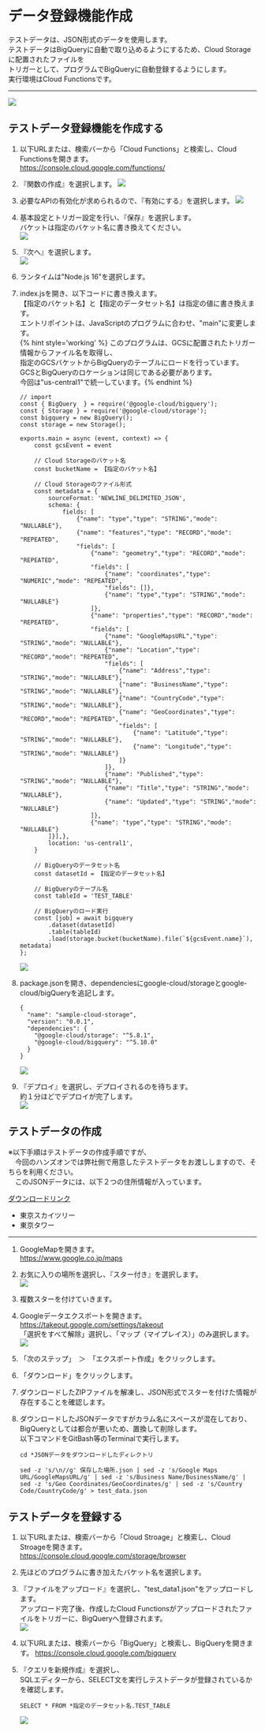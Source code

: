 # データ登録機能作成  
テストデータは、JSON形式のデータを使用します。  
テストデータはBigQueryに自動で取り込めるようにするため、Cloud Storageに配置されたファイルを  
トリガーとして、プログラムでBigQueryに自動登録するようにします。  
実行環境はCloud Functionsです。  

----
  
![](img/mirameetvol30.drawio_1.png) 
  
## テストデータ登録機能を作成する
1. 以下URLまたは、検索バーから「Cloud Functions」と検索し、Cloud Functionsを開きます。  
https://console.cloud.google.com/functions/  

2. 『関数の作成』を選択します。
![](img/section2-1.png)   

3. 必要なAPIの有効化が求められるので、『有効にする』を選択します。
![](img/section2-2.png)   

1. 基本設定とトリガー設定を行い、『保存』を選択します。  
バケットは指定のバケット名に書き換えてください。  
    ![](img/section2-3_1.png)   

5. 『次へ』を選択します。   
    ![](img/section2-3.png)   

6. ランタイムは"Node.js 16"を選択します。  

7. index.jsを開き、以下コードに書き換えます。  
【指定のバケット名】と【指定のデータセット名】は指定の値に書き換えます。  
エントリポイントは、JavaScriptのプログラムに合わせ、"main"に変更します。  
{% hint style='working' %} このプログラムは、GCSに配置されたトリガー情報からファイル名を取得し、  
指定のGCSバケットからBigQueryのテーブルにロードを行っています。  
GCSとBigQueryのロケーションは同じである必要があります。  
今回は"us-central1"で統一しています。{% endhint %}

    ```
    // import
    const { BigQuery  } = require('@google-cloud/bigquery');
    const { Storage } = require('@google-cloud/storage');
    const bigquery = new BigQuery();
    const storage = new Storage();
      
    exports.main = async (event, context) => {
        const gcsEvent = event
  
        // Cloud Storageのバケット名
        const bucketName = 【指定のバケット名】

        // Cloud Storageのファイル形式
        const metadata = {
            sourceFormat: 'NEWLINE_DELIMITED_JSON',
            schema: {
                fields: [
                    {"name": "type","type": "STRING","mode": "NULLABLE"},
                    {"name": "features","type": "RECORD","mode": "REPEATED",
                    "fields": [
                        {"name": "geometry","type": "RECORD","mode": "REPEATED",
                        "fields": [
                            {"name": "coordinates","type": "NUMERIC","mode": "REPEATED",
                            "fields": []},
                            {"name": "type","type": "STRING","mode": "NULLABLE"}
                        ]},
                        {"name": "properties","type": "RECORD","mode": "REPEATED",
                        "fields": [
                            {"name": "GoogleMapsURL","type": "STRING","mode": "NULLABLE"},
                            {"name": "Location","type": "RECORD","mode": "REPEATED",
                            "fields": [
                                {"name": "Address","type": "STRING","mode": "NULLABLE"},
                                {"name": "BusinessName","type": "STRING","mode": "NULLABLE"},
                                {"name": "CountryCode","type": "STRING","mode": "NULLABLE"},
                                {"name": "GeoCoordinates","type": "RECORD","mode": "REPEATED",
                                "fields": [
                                    {"name": "Latitude","type": "STRING","mode": "NULLABLE"},
                                    {"name": "Longitude","type": "STRING","mode": "NULLABLE"}
                                ]}
                            ]},
                            {"name": "Published","type": "STRING","mode": "NULLABLE"},
                            {"name": "Title","type": "STRING","mode": "NULLABLE"},
                            {"name": "Updated","type": "STRING","mode": "NULLABLE"}
                        ]},
                        {"name": "type","type": "STRING","mode": "NULLABLE"}  
            ]}],},
            location: 'us-central1',
        }
          
        // BigQueryのデータセット名
        const datasetId = 【指定のデータセット名】
          
        // BigQueryのテーブル名
        const tableId = 'TEST_TABLE'
          
        // BigQueryのロード実行
        const [job] = await bigquery
            .dataset(datasetId)
            .table(tableId)
            .load(storage.bucket(bucketName).file(`${gcsEvent.name}`), metadata)
    };
    ```
    ![](img/section2-4.png)   

1. package.jsonを開き、dependenciesにgoogle-cloud/storageとgoogle-cloud/bigQueryを追記します。  
    ```
    {
      "name": "sample-cloud-storage",
      "version": "0.0.1",
      "dependencies": {
        "@google-cloud/storage": "^5.8.1",
        "@google-cloud/bigquery": "^5.10.0"
      }
    }
    ```
    ![](img/section2-5.png)   
2.  『デプロイ』を選択し、デプロイされるのを待ちます。  
約１分ほどでデプロイが完了します。  
    ![](img/section2-6.png)  

## テストデータの作成  
※以下手順はテストデータの作成手順ですが、  
　今回のハンズオンでは弊社側で用意したテストデータをお渡ししますので、そちらを利用ください。  
　このJSONデータには、以下２つの住所情報が入っています。  


  [ダウンロードリンク](https://drive.google.com/file/d/1LA-Uh3oEF1iGj_ClTeIVZ7_F9V5iyKuJ/view?usp=sharing)  

- 東京スカイツリー
- 東京タワー

----

1. GoogleMapを開きます。  
https://www.google.co.jp/maps  

2. お気に入りの場所を選択し、『スター付き』を選択します。  
    ![](img/section2-7.png)   

3. 複数スターを付けていきます。  

4. Googleデータエクスポートを開きます。  
https://takeout.google.com/settings/takeout  
「選択をすべて解除」選択し、「マップ（マイプレイス）」のみ選択します。  
    ![](img/section2-8.png)   

5. 「次のステップ」　＞　「エクスポート作成」をクリックします。  

6. 「ダウンロード」をクリックします。  

7. ダウンロードしたZIPファイルを解凍し、JSON形式でスターを付けた情報が存在することを確認します。  

8. ダウンロードしたJSONデータですがカラム名にスペースが混在しており、BigQueryとしては都合が悪いため、置換して削除します。  
以下コマンドをGitBash等のTerminalで実行します。
    ```
    cd *JSONデータをダウンロードしたディレクトリ

    sed -z 's/\n//g' 保存した場所.json | sed -z 's/Google Maps URL/GoogleMapsURL/g' | sed -z 's/Business Name/BusinessName/g' | sed -z 's/Geo Coordinates/GeoCoordinates/g' | sed -z 's/Country Code/CountryCode/g' > test_data.json
    ```

## テストデータを登録する
1. 以下URLまたは、検索バーから「Cloud Stroage」と検索し、Cloud Stroageを開きます。    
https://console.cloud.google.com/storage/browser  

1. 先ほどのプログラムに書き加えたバケット名を選択します。

2. 『ファイルをアップロード』を選択し、"test_data1.json"をアップロードします。  
アップロード完了後、作成したCloud Functionsがアップロードされたファイルをトリガーに、BigQueryへ登録されます。  
    ![](img/section2-9.png)   

4. 以下URLまたは、検索バーから「BigQuery」と検索し、BigQueryを開きます。
https://console.cloud.google.com/bigquery

5. 『クエリを新規作成』を選択し、  
SQLエディターから、SELECT文を実行しテストデータが登録されているかを確認します。  
    ```
    SELECT * FROM *指定のデータセット名.TEST_TABLE
    ```
    ![](img/section2-10.png)   

